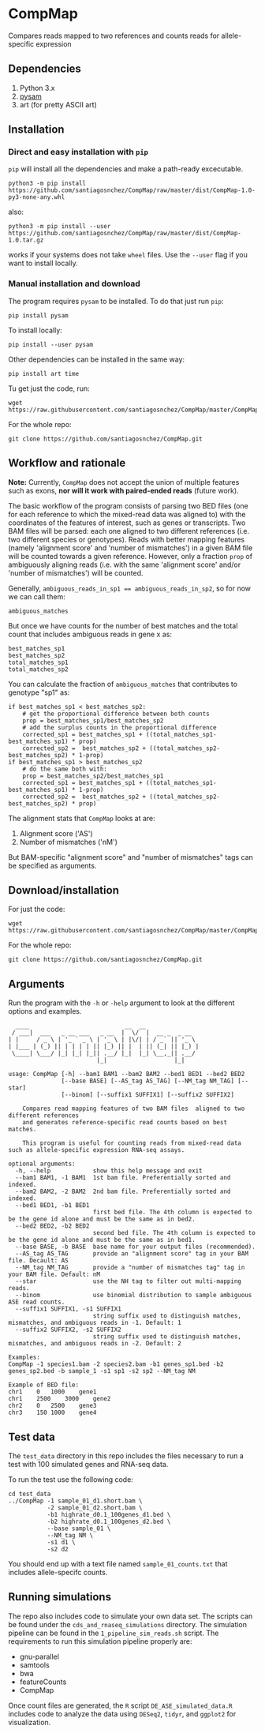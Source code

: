 # CompMap
Compares reads mapped to two references and counts reads for allele-specific expression

## Dependencies

1. Python 3.x
2. [pysam](https://pysam.readthedocs.io/en/latest/api.html)
3. art (for pretty ASCII art)

## Installation

### Direct and easy installation with `pip`

`pip` will install all the dependencies and make a path-ready excecutable.

    python3 -m pip install https://github.com/santiagosnchez/CompMap/raw/master/dist/CompMap-1.0-py3-none-any.whl

also:

    python3 -m pip install --user https://github.com/santiagosnchez/CompMap/raw/master/dist/CompMap-1.0.tar.gz

works if your systems does not take `wheel` files. Use the `--user` flag if you want to install locally.

### Manual installation and download

The program requires `pysam` to be installed. To do that just run `pip`:

    pip install pysam

To install locally:

    pip install --user pysam

Other dependencies can be installed in the same way:

    pip install art time

Tu get just the code, run:

    wget https://raw.githubusercontent.com/santiagosnchez/CompMap/master/CompMap

For the whole repo:

    git clone https://github.com/santiagosnchez/CompMap.git

## Workflow and rationale

**Note:** Currently, `CompMap` does not accept the union of multiple features such as exons, **nor will it work with paired-ended reads** (future work).

The basic workflow of the program consists of parsing two BED files (one for each reference to which the mixed-read data was aligned to) with the coordinates of the features of interest, such as genes or transcripts. Two BAM files will be parsed: each one aligned to two different references (i.e. two different species or genotypes). Reads with better mapping features (namely 'alignment score' and 'number of mismatches') in a given BAM file will be counted towards a given reference. However, only a fraction `prop` of ambiguously aligning reads (i.e. with the same 'alignment score' and/or 'number of mismatches') will be counted.

Generally, `ambiguous_reads_in_sp1 == ambiguous_reads_in_sp2`, so for now we can call them:

```
ambiguous_matches
```

But once we have counts for the number of best matches and the total count that includes ambiguous reads in gene x as:

```
best_matches_sp1
best_matches_sp2
total_matches_sp1
total_matches_sp2
```

You can calculate the fraction of `ambiguous_matches` that contributes to genotype "sp1" as:

```
if best_matches_sp1 < best_matches_sp2:
    # get the proportional difference between both counts
    prop = best_matches_sp1/best_matches_sp2
    # add the surplus counts in the proportional difference
    corrected_sp1 = best_matches_sp1 + ((total_matches_sp1-best_matches_sp1) * prop)
    corrected_sp2 =  best_matches_sp2 + ((total_matches_sp2-best_matches_sp2) * 1-prop)
if best_matches_sp1 > best_matches_sp2
    # do the same both with:
    prop = best_matches_sp2/best_matches_sp1
    corrected_sp1 = best_matches_sp1 + ((total_matches_sp1-best_matches_sp1) * 1-prop)
    corrected_sp2 =  best_matches_sp2 + ((total_matches_sp2-best_matches_sp2) * prop)
```

The alignment stats that `CompMap` looks at are:

1. Alignment score ('AS')
2. Number of mismatches ('nM')

But BAM-specific \"alignment score\" and \"number of mismatches\" tags can be specified as arguments.

## Download/installation

For just the code:

    wget https://raw.githubusercontent.com/santiagosnchez/CompMap/master/CompMap.py

For the whole repo:

    git clone https://github.com/santiagosnchez/CompMap.git

## Arguments

Run the program with the `-h` or `-help` argument to look at the different options and examples.

```
  ____                           __  __               
 / ___|  ___   _ __ ___   _ __  |  \/  |  __ _  _ __  
| |     / _ \ | '_ ` _ \ | '_ \ | |\/| | / _` || '_ \
| |___ | (_) || | | | | || |_) || |  | || (_| || |_) |
 \____| \___/ |_| |_| |_|| .__/ |_|  |_| \__,_|| .__/
                         |_|                   |_|    

usage: CompMap [-h] --bam1 BAM1 --bam2 BAM2 --bed1 BED1 --bed2 BED2
               [--base BASE] [--AS_tag AS_TAG] [--NM_tag NM_TAG] [--star]
               [--binom] [--suffix1 SUFFIX1] [--suffix2 SUFFIX2]

    Compares read mapping features of two BAM files  aligned to two different references
    and generates reference-specific read counts based on best matches.

    This program is useful for counting reads from mixed-read data such as allele-specific expression RNA-seq assays.

optional arguments:
  -h, --help            show this help message and exit
  --bam1 BAM1, -1 BAM1  1st bam file. Preferentially sorted and indexed.
  --bam2 BAM2, -2 BAM2  2nd bam file. Preferentially sorted and indexed.
  --bed1 BED1, -b1 BED1
                        first bed file. The 4th column is expected to be the gene id alone and must be the same as in bed2.
  --bed2 BED2, -b2 BED2
                        second bed file. The 4th column is expected to be the gene id alone and must be the same as in bed1.
  --base BASE, -b BASE  base name for your output files (recommended).
  --AS_tag AS_TAG       provide an "alignment score" tag in your BAM file. Decault: AS
  --NM_tag NM_TAG       provide a "number of mismatches tag" tag in your BAM file. Default: nM
  --star                use the NH tag to filter out multi-mapping reads.
  --binom               use binomial distribution to sample ambiguous ASE read counts.
  --suffix1 SUFFIX1, -s1 SUFFIX1
                        string suffix used to distinguish matches, mismatches, and ambiguous reads in -1. Default: 1
  --suffix2 SUFFIX2, -s2 SUFFIX2
                        string suffix used to distinguish matches, mismatches, and ambiguous reads in -2. Default: 2

Examples:
CompMap -1 species1.bam -2 species2.bam -b1 genes_sp1.bed -b2 genes_sp2.bed -b sample_1 -s1 sp1 -s2 sp2 --NM_tag NM

Example of BED file:
chr1	0	1000	gene1
chr1	2500	3000	gene2
chr2	0	2500	gene3
chr3	150	1000	gene4
```

## Test data

The `test_data` directory in this repo includes the files necessary to run a test with 100 simulated genes and RNA-seq data.

To run the test use the following code:

```
cd test_data
../CompMap -1 sample_01_d1.short.bam \
           -2 sample_01_d2.short.bam \
           -b1 highrate_d0.1_100genes_d1.bed \
           -b2 highrate_d0.1_100genes_d2.bed \
           --base sample_01 \
           --NM_tag NM \
           -s1 d1 \
           -s2 d2
```

You should end up with a text file named `sample_01_counts.txt` that includes allele-specifc counts.

## Running simulations

The repo also includes code to simulate your own data set. The scripts can be found under the `cds_and_rnaseq_simulations` directory. The simulation pipeline can be found in the `1_pipeline_sim_reads.sh` script. The requirements to run this simulation pipeline properly are:

* gnu-parallel
* samtools
* bwa
* featureCounts
* CompMap

Once count files are generated, the `R` script `DE_ASE_simulated_data.R` includes code to analyze the data using `DESeq2`, `tidyr`, and `ggplot2` for visualization.
